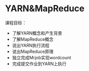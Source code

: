 # YARN&MapReduce

课程目标：

- 了解YARN概念和产生背景
- 了解MapReduce概念
- 说出YARN执行流程
- 说出MapReduce原理
- 独立完成Mrjob实现wordcount
- 完成提交作业到YARN上执行

